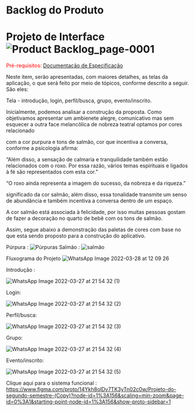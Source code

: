 # Backlog do Produto

# Projeto de Interface![Product Backlog_page-0001](https://user-images.githubusercontent.com/91221827/162649921-e33a749d-2148-4e75-bb3a-ee1459572f64.jpg)

<span style="color:red">Pré-requisitos: <a href="2-Especificação do Projeto.md"> Documentação de Especificação</a></span>

Neste item, serão apresentadas, com maiores detalhes, as telas da aplicação, o que será feito por meio de tópicos, conforme descrito a seguir. São eles:

Tela - introdução, login, perfil/busca, grupo, evento/inscrito. 

Inicialmente, podemos analisar a construção da proposta. Como objetivamos apresentar um ambienete alegre, comunicativo mas sem esquecer a outra face melancôlica de nobreza teatral optamos por cores relacionado

com a cor purpura e tons de salmão, cor que incentiva a conversa, conforme a psicologia afirma:

“Além disso, a sensação de calmaria e tranquilidade também estão relacionados com o roxo. Por essa razão, vários temas espirituais e ligados à fé são representados com esta cor.”

“O roxo ainda representa a imagem do sucesso, da nobreza e da riqueza.”

significado da cor salmão, além disso, essa tonalidade transmite um senso de abundância e também incentiva a conversa dentro de um espaço.

A cor salmão está associada à felicidade, por isso muitas pessoas gostam de fazer a decoração no quarto de bebê com os tons de salmão.

Assim, segue abaixo a demonstração das paletas de cores com base no que esta sendo proposto para a construção do aplicativo.

Púrpura :  ![Púrpuras](https://user-images.githubusercontent.com/84060551/160533054-cbff8a47-558c-419a-b9f4-45ea009644ba.png)  Salmão : ![salmão](https://user-images.githubusercontent.com/84060551/160533947-438b9ff0-d129-4bb6-a65c-ad97a25dccde.png)



Fluxograma do Projeto ![WhatsApp Image 2022-03-28 at 12 09 26](https://user-images.githubusercontent.com/84060551/160507095-d475de30-7287-413d-9d35-82544fc5b1ea.jpeg)


Introdução :  

![WhatsApp Image 2022-03-27 at 21 54 32 (1)](https://user-images.githubusercontent.com/84060551/160534363-8fcdad9d-9ee1-4a30-a941-6c90eaa02937.jpeg)

Login: 

![WhatsApp Image 2022-03-27 at 21 54 32 (2)](https://user-images.githubusercontent.com/84060551/160534837-b6e88193-e960-4ea1-831d-b51d56fe7d67.jpeg)

Perfil/busca:

![WhatsApp Image 2022-03-27 at 21 54 32 (3)](https://user-images.githubusercontent.com/84060551/160534957-c18a793b-64ae-4c17-9dc9-edcfd19d5d6c.jpeg)

Grupo: 

![WhatsApp Image 2022-03-27 at 21 54 32 (4)](https://user-images.githubusercontent.com/84060551/160535556-c2a87373-26a2-4af2-8039-b5f46150de7a.jpeg)

Evento/inscrito:

![WhatsApp Image 2022-03-27 at 21 54 32 (5)](https://user-images.githubusercontent.com/84060551/160535745-b1a4ee28-4c4d-4fb9-ba61-adf969c299cc.jpeg)

  Clique aqui para o sistema funcional : https://www.figma.com/proto/14Ykh8olDv7TK3yTn02c0w/Projeto-do-segundo-semestre-(Copy)?node-id=1%3A156&scaling=min-zoom&page-id=0%3A1&starting-point-node-id=1%3A156&show-proto-sidebar=1



